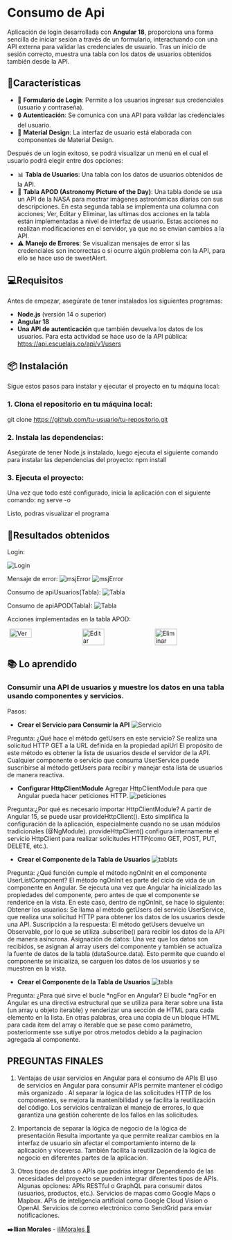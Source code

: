 
# Consumo de Api

Aplicación de login desarrollada con **Angular 18**, proporciona una forma sencilla de iniciar sesión a través de un formulario, interactuando con una API externa para validar las credenciales de usuario.
Tras un inicio de sesión correcto, muestra una tabla con los datos de usuarios obtenidos también desde la API. 

## 🚀Características

- 📝 **Formulario de Login**: Permite a los usuarios ingresar sus credenciales (usuario y contraseña).
- 🔒 **Autenticación**: Se comunica con una API para validar las credenciales del usuario.
- 🎨 **Material Design**: La interfaz de usuario está elaborada con componentes de Material Design.

Después de un login exitoso, se podrá visualizar un menú en el cual el usuario podrá elegir entre dos opciones:

- 📊 **Tabla de Usuarios**: Una tabla con los datos de usuarios obtenidos de la API.
- 🌠 **Tabla APOD (Astronomy Picture of the Day)**: Una tabla donde se usa un API de la NASA para mostrar imágenes astronómicas diarias con sus descripciones.
En esta segunda tabla se implementa una columna con acciones; Ver, Editar y Eliminar, las ultimas dos acciones en la tabla están implementadas a nivel de interfaz de usuario. Estas acciones no realizan modificaciones en el servidor, ya que no se envían cambios a la API.  
- ⚠️ **Manejo de Errores**: Se visualizan mensajes de error si las credenciales son incorrectas o si ocurre algún problema con la API, para ello se hace uso de sweetAlert.


## 💻Requisitos

Antes de empezar, asegúrate de tener instalados los siguientes programas:

- **Node.js** (versión 14 o superior)
- **Angular 18**
- **Una API de autenticación** que también devuelva los datos de los usuarios.
Para esta actividad se hace uso de la API pública: https://api.escuelajs.co/api/v1/users

## 📦 Instalación

Sigue estos pasos para instalar y ejecutar el proyecto en tu máquina local:

### 1. Clona el repositorio en tu máquina local:

   git clone https://github.com/tu-usuario/tu-repositorio.git

### 2. Instala las dependencias:
Asegúrate de tener Node.js instalado, luego ejecuta el siguiente comando para instalar las dependencias del proyecto:
    npm install

### 3. Ejecuta el proyecto:
Una vez que todo esté configurado, inicia la aplicación con el siguiente comando:
    ng serve -o

Listo, podras visualizar el programa 

## 📌Resultados obtenidos

Login:

![Login](src/assets/img/Login.png)

Mensaje de error:
![msjError](src/assets/img/Error1.png)
![msjError](src/assets/img/Error2.png)

Consumo de apiUsuarios(Tabla):
![Tabla](src/assets/img/Home.png)

Consumo de apiAPOD(Tabla):
![Tabla](src/assets/img/APOD.png)

Acciones implementadas en la tabla APOD:

<div style="display: flex; justify-content: space-between; width: 100%;">
  <img src="src/assets/img/ver.png" alt="Ver" style="width: 32%; margin: 0 1%;">
  <img src="src/assets/img/elitar.png" alt="Editar" style="width: 32%; margin: 0 1%;">
  <img src="src/assets/img/eliminar.png" alt="Eliminar" style="width: 32%; margin: 0 1%;">
</div>



## 📚 Lo aprendido

### Consumir una API de usuarios y muestre los datos en una tabla usando componentes y servicios.
Pasos: 

- **Crear el Servicio para Consumir la API**
![Servicio](src/assets/img/servicio.png)

Pregunta: ¿Qué hace el método getUsers en este servicio?
Se realiza una solicitud HTTP GET a la URL definida en la propiedad apiUrl
El propósito de este método es obtener la lista de usuarios desde el servidor de la API. Cualquier componente o servicio que consuma UserService puede suscribirse al método getUsers para recibir y manejar esta lista de usuarios de manera reactiva.


- **Configurar HttpClientModule**
Agregar HttpClientModule para que Angular pueda hacer peticiones HTTP.
![peticiones](src/assets/img/peticiones.png)

Pregunta:¿Por qué es necesario importar HttpClientModule?
A partir de Angular 15, se puede usar provideHttpClient(). Esto simplifica la configuración de la aplicación, especialmente cuando no se usan módulos tradicionales (@NgModule).
provideHttpClient() configura internamente el servicio HttpClient para realizar solicitudes HTTP(como GET, POST, PUT, DELETE, etc.).


- **Crear el Componente de la Tabla de Usuarios**
![tablats](src/assets/img/tablats.png)

Pregunta: ¿Qué función cumple el método ngOnInit en el componente UserListComponent?
El método ngOnInit es parte del ciclo de vida de un componente en Angular. Se ejecuta una vez que Angular ha inicializado las propiedades del componente, pero antes de que el componente se renderice en la vista.
En este caso, dentro de ngOnInit, se hace lo siguiente:
Obtener los usuarios: Se llama al método getUsers del servicio UserService, que realiza una solicitud HTTP para obtener los datos de los usuarios desde una API.
Suscripción a la respuesta: El método getUsers devuelve un Observable, por lo que se utiliza .subscribe() para recibir los datos de la API de manera asíncrona.
Asignación de datos: Una vez que los datos son recibidos, se asignan al array users del componente y también se actualiza la fuente de datos de la tabla (dataSource.data).
Esto permite que cuando el componente se inicializa, se carguen los datos de los usuarios y se muestren en la vista.

- **Crear el Componente de la Tabla de Usuarios**
![tabla](src/assets/img/tabla.png)

Pregunta: ¿Para qué sirve el bucle *ngFor en Angular? 
El bucle *ngFor en Angular es una directiva estructural que se utiliza para iterar sobre una lista (un array u objeto iterable) y renderizar una sección de HTML para cada elemento en la lista. En otras palabras, crea una copia de un bloque HTML para cada item del array o iterable que se pase como parámetro, posteriormente sse sutiye por otros metodos debido a la paginacion agregada al componente.



## PREGUNTAS FINALES
1. Ventajas de usar servicios en Angular para el consumo de APIs
El uso de servicios en Angular para consumir APIs permite mantener el código más organizado . Al separar la lógica de las solicitudes HTTP de los componentes, se mejora la mantenibilidad y se facilita la reutilización del código. Los servicios centralizan el manejo de errores, lo que garantiza una gestión coherente de los fallos en las solicitudes.

2. Importancia de separar la lógica de negocio de la lógica de presentación
Resulta importante ya que permite realizar cambios en la interfaz de usuario sin afectar el comportamiento interno de la aplicación y viceversa. También facilita la reutilización de la lógica de negocio en diferentes partes de la aplicación. 

3. Otros tipos de datos o APIs que podrías integrar
Dependiendo de las necesidades del proyecto se pueden integrar diferentes tipos de APIs. Algunas opciones:
APIs RESTful o GraphQL para consumir datos (usuarios, productos, etc.).
Servicios de mapas como Google Maps o Mapbox.
APIs de inteligencia artificial como Google Cloud Vision o OpenAI.
Servicios de correo electrónico como SendGrid para enviar notificaciones.

**✒️Ilian Morales** - [iliMorales 💜](https://github.com/Ilimm9)